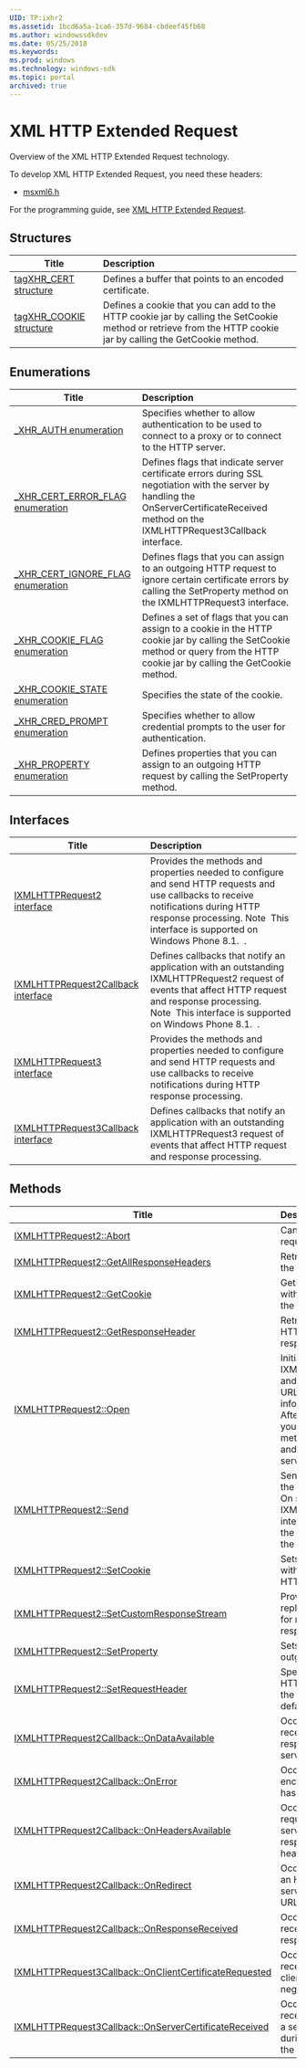 ```yaml
---
UID: TP:ixhr2
ms.assetid: 1bcd6a5a-1ca6-357d-9684-cbdeef45fb68
ms.author: windowssdkdev
ms.date: 05/25/2018
ms.keywords: 
ms.prod: windows
ms.technology: windows-sdk
ms.topic: portal
archived: true
---
```


# XML HTTP Extended Request



Overview of the XML HTTP Extended Request technology.

To develop XML HTTP Extended Request, you need these headers:

 * [msxml6.h](..\msxml6\index.md)

For the programming guide, see [XML HTTP Extended Request](/previous-versions/windows/desktop/ixhr2).

## Structures

| Title   | Description   |
| ---- |:---- |
| [tagXHR_CERT structure](..\msxml6\ns-msxml6-tagxhr_cert.md) | Defines a buffer that points to an encoded certificate. |
| [tagXHR_COOKIE structure](..\msxml6\ns-msxml6-tagxhr_cookie.md) | Defines a cookie that you can add to the HTTP cookie jar by calling the SetCookie method or retrieve from the HTTP cookie jar by calling the GetCookie method. |

## Enumerations

| Title   | Description   |
| ---- |:---- |
| [_XHR_AUTH enumeration](..\msxml6\ne-msxml6-_xhr_auth.md) | Specifies whether to allow authentication to be used to connect to a proxy or to connect to the HTTP server. |
| [_XHR_CERT_ERROR_FLAG enumeration](..\msxml6\ne-msxml6-_xhr_cert_error_flag.md) | Defines flags that indicate server certificate errors during SSL negotiation with the server by handling the OnServerCertificateReceived method on the IXMLHTTPRequest3Callback interface. |
| [_XHR_CERT_IGNORE_FLAG enumeration](..\msxml6\ne-msxml6-_xhr_cert_ignore_flag.md) | Defines flags that you can assign to an outgoing HTTP request to ignore certain certificate errors by calling the SetProperty method on the IXMLHTTPRequest3 interface. |
| [_XHR_COOKIE_FLAG enumeration](..\msxml6\ne-msxml6-_xhr_cookie_flag.md) | Defines a set of flags that you can assign to a cookie in the HTTP cookie jar by calling the SetCookie method or query from the HTTP cookie jar by calling the GetCookie method. |
| [_XHR_COOKIE_STATE enumeration](..\msxml6\ne-msxml6-_xhr_cookie_state.md) | Specifies the state of the cookie. |
| [_XHR_CRED_PROMPT enumeration](..\msxml6\ne-msxml6-_xhr_cred_prompt.md) | Specifies whether to allow credential prompts to the user for authentication. |
| [_XHR_PROPERTY enumeration](..\msxml6\ne-msxml6-_xhr_property.md) | Defines properties that you can assign to an outgoing HTTP request by calling the SetProperty method. |

## Interfaces

| Title   | Description   |
| ---- |:---- |
| [IXMLHTTPRequest2 interface](..\msxml6\nn-msxml6-ixmlhttprequest2.md) | Provides the methods and properties needed to configure and send HTTP requests and use callbacks to receive notifications during HTTP response processing. Note  This interface is supported on Windows Phone 8.1.  . |
| [IXMLHTTPRequest2Callback interface](..\msxml6\nn-msxml6-ixmlhttprequest2callback.md) | Defines callbacks that notify an application with an outstanding IXMLHTTPRequest2 request of events that affect HTTP request and response processing. Note  This interface is supported on Windows Phone 8.1.  . |
| [IXMLHTTPRequest3 interface](..\msxml6\nn-msxml6-ixmlhttprequest3.md) | Provides the methods and properties needed to configure and send HTTP requests and use callbacks to receive notifications during HTTP response processing. |
| [IXMLHTTPRequest3Callback interface](..\msxml6\nn-msxml6-ixmlhttprequest3callback.md) | Defines callbacks that notify an application with an outstanding IXMLHTTPRequest3 request of events that affect HTTP request and response processing. |

## Methods

| Title   | Description   |
| ---- |:---- |
| [IXMLHTTPRequest2::Abort](..\msxml6\nf-msxml6-ixmlhttprequest2-abort.md) | Cancels the current HTTP request. |
| [IXMLHTTPRequest2::GetAllResponseHeaders](..\msxml6\nf-msxml6-ixmlhttprequest2-getallresponseheaders.md) | Retrieves the values of all the HTTP response headers. |
| [IXMLHTTPRequest2::GetCookie](..\msxml6\nf-msxml6-ixmlhttprequest2-getcookie.md) | Gets a cookie associated with the specified URL from the HTTP cookie jar. |
| [IXMLHTTPRequest2::GetResponseHeader](..\msxml6\nf-msxml6-ixmlhttprequest2-getresponseheader.md) | Retrieves the value of an HTTP header from the response headers. |
| [IXMLHTTPRequest2::Open](..\msxml6\nf-msxml6-ixmlhttprequest2-open.md) | Initializes an IXMLHTTPRequest2 request and specifies the method, URL, and authentication information for the request. After calling this method, you must call the Send method to send the request and data, if any, to the server. |
| [IXMLHTTPRequest2::Send](..\msxml6\nf-msxml6-ixmlhttprequest2-send.md) | Sends an HTTP request to the server asynchronously. On success, methods on the IXMLHTTPRequest2Callback interface implemented by the app are called to process the response. |
| [IXMLHTTPRequest2::SetCookie](..\msxml6\nf-msxml6-ixmlhttprequest2-setcookie.md) | Sets a cookie associated with the specified URL in the HTTP cookie jar. |
| [IXMLHTTPRequest2::SetCustomResponseStream](..\msxml6\nf-msxml6-ixmlhttprequest2-setcustomresponsestream.md) | Provides a custom stream to replace the standard stream for receiving an HTTP response. |
| [IXMLHTTPRequest2::SetProperty](..\msxml6\nf-msxml6-ixmlhttprequest2-setproperty.md) | Sets a property on an outgoing HTTP request. |
| [IXMLHTTPRequest2::SetRequestHeader](..\msxml6\nf-msxml6-ixmlhttprequest2-setrequestheader.md) | Specifies the name of an HTTP header to be sent to the server along with the default request headers. |
| [IXMLHTTPRequest2Callback::OnDataAvailable](..\msxml6\nf-msxml6-ixmlhttprequest2callback-ondataavailable.md) | Occurs when a client receives part of the HTTP response data from the server. |
| [IXMLHTTPRequest2Callback::OnError](..\msxml6\nf-msxml6-ixmlhttprequest2callback-onerror.md) | Occurs when an error is encountered or the request has been aborted. |
| [IXMLHTTPRequest2Callback::OnHeadersAvailable](..\msxml6\nf-msxml6-ixmlhttprequest2callback-onheadersavailable.md) | Occurs after an HTTP request has been sent to the server and the server has responded with response headers. |
| [IXMLHTTPRequest2Callback::OnRedirect](..\msxml6\nf-msxml6-ixmlhttprequest2callback-onredirect.md) | Occurs when a client sends an HTTP request that the server redirects to a new URL. |
| [IXMLHTTPRequest2Callback::OnResponseReceived](..\msxml6\nf-msxml6-ixmlhttprequest2callback-onresponsereceived.md) | Occurs when a client has received a complete response from the server. |
| [IXMLHTTPRequest3Callback::OnClientCertificateRequested](..\msxml6\nf-msxml6-ixmlhttprequest3callback-onclientcertificaterequested.md) | Occurs when a client receives a request for a client certificate during SSL negotiation with the server. |
| [IXMLHTTPRequest3Callback::OnServerCertificateReceived](..\msxml6\nf-msxml6-ixmlhttprequest3callback-onservercertificatereceived.md) | Occurs when a client receives certificate errors or a server certificate chain during SSL negotiation with the server. |
